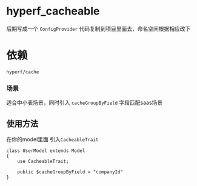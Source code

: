 # hyperf_cacheable
后期写成一个 `ConfigProvider` 代码复制到项目里面去，命名空间根据相应改下

# 依赖
`hyperf/cache`

### 场景
适合中小表场景，同时引入 `cacheGroupByField`  字段匹配saas场景

## 使用方法
在你的model里面 引入`CacheableTrait`
```
class UserModel extends Model
{
    use CacheableTrait;

    public $cacheGroupByField = "companyId"
}

```

